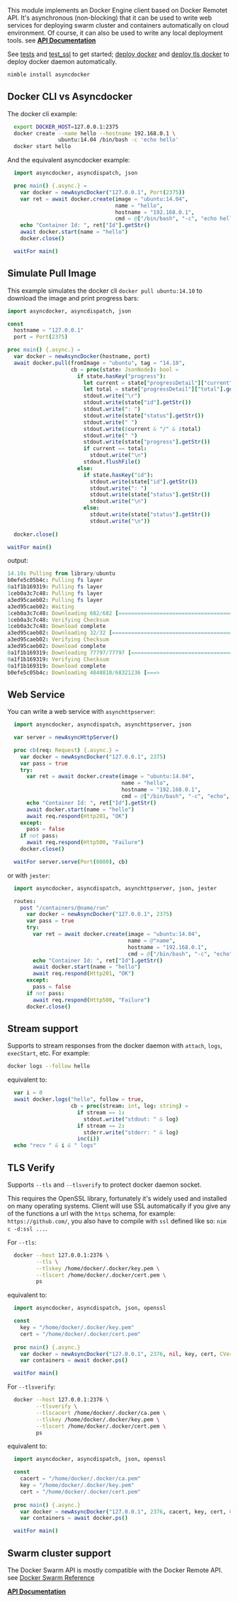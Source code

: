 This module implements an Docker Engine client based on Docker Remotet API. It's
asynchronous (non-blocking) that it can be used to write web services for deploying
swarm cluster and containers automatically on cloud environment. Of course, it
can also be used to write any local deployment tools. see [**API Documentation**](http://tulayang.github.io/asyncdocker.html)

See [tests](https://github.com/tulayang/asyncdocker/blob/master/tests/test.nim) and [test_ssl](https://github.com/tulayang/asyncdocker/blob/master/tests/test_ssl.nim) to get started; [deploy docker](https://github.com/tulayang/asyncdocker/blob/master/tests/deploy_nossl_docker.sh) and [deploy tls docker](https://github.com/tulayang/asyncdocker/blob/master/tests/deploy_ssl_docker.sh) to deploy docker daemon automatically.

```sh
nimble install asyncdocker
```

Docker CLI vs Asyncdocker 
-------------------------

The docker cli example:

```sh
  export DOCKER_HOST=127.0.0.1:2375
  docker create --name hello --hostname 192.168.0.1 \
                ubuntu:14.04 /bin/bash -c 'echo hello'
  docker start hello
```

And the equivalent asyncdocker example:

```nim
  import asyncdocker, asyncdispatch, json

  proc main() {.async.} = 
    var docker = newAsyncDocker("127.0.0.1", Port(2375))
    var ret = await docker.create(image = "ubuntu:14.04", 
                                  name = "hello",
                                  hostname = "192.168.0.1",
                                  cmd = @["/bin/bash", "-c", "echo hello"])
    echo "Container Id: ", ret["Id"].getStr()
    await docker.start(name = "hello")
    docker.close()

  waitFor main()
```

Simulate Pull Image
-------------------

This example simulates the docker cli ``docker pull ubuntu:14.10`` to download
the image and print progress bars:

```nim
import asyncdocker, asyncdispatch, json

const
  hostname = "127.0.0.1"
  port = Port(2375)

proc main() {.async.} =
  var docker = newAsyncDocker(hostname, port)
  await docker.pull(fromImage = "ubuntu", tag = "14.10",
                    cb = proc(state: JsonNode): bool = 
                      if state.hasKey("progress"):
                        let current = state["progressDetail"]["current"].getNum()
                        let total = state["progressDetail"]["total"].getNum()
                        stdout.write("\r")
                        stdout.write(state["id"].getStr())
                        stdout.write(": ")
                        stdout.write(state["status"].getStr())
                        stdout.write(" ")
                        stdout.write($current & "/" & $total)
                        stdout.write(" ")
                        stdout.write(state["progress"].getStr())
                        if current == total:
                          stdout.write("\n")
                        stdout.flushFile()
                      else:
                        if state.hasKey("id"):
                          stdout.write(state["id"].getStr())
                          stdout.write(": ")
                          stdout.write(state["status"].getStr())
                          stdout.write("\n")
                        else: 
                          stdout.write(state["status"].getStr())
                          stdout.write("\n"))
                      
  docker.close()

waitFor main()
```

output:

```nim
14.10: Pulling from library/ubuntu
b0efe5c05b4c: Pulling fs layer
0a1f1b169319: Pulling fs layer
1ceb0a3c7c48: Pulling fs layer
a3ed95caeb02: Pulling fs layer
a3ed95caeb02: Waiting
1ceb0a3c7c48: Downloading 682/682 [==================================================>]    682 B/682 B
1ceb0a3c7c48: Verifying Checksum
1ceb0a3c7c48: Download complete
a3ed95caeb02: Downloading 32/32 [==================================================>]     32 B/32 BB/77.8 kB
a3ed95caeb02: Verifying Checksum
a3ed95caeb02: Download complete
0a1f1b169319: Downloading 77797/77797 [==================================================>]  77.8 kB/77.8 kB
0a1f1b169319: Verifying Checksum
0a1f1b169319: Download complete
b0efe5c05b4c: Downloading 4848810/68321236 [===>                                               ] 4.849 MB/68.32 MB
```

Web Service
-----------

You can write a web service with ``asynchttpserver``:

```nim
  import asyncdocker, asyncdispatch, asynchttpserver, json

  var server = newAsyncHttpServer()

  proc cb(req: Request) {.async.} =
    var docker = newAsyncDocker("127.0.0.1", 2375)
    var pass = true
    try:
      var ret = await docker.create(image = "ubuntu:14.04", 
                                    name = "hello",
                                    hostname = "192.168.0.1",
                                    cmd = @["/bin/bash", "-c", "echo", "hello"])
      echo "Container Id: ", ret["Id"].getStr()
      await docker.start(name = "hello")
      await req.respond(Http201, "OK")
    except:
      pass = false
    if not pass:
      await req.respond(Http500, "Failure")
    docker.close()

  waitFor server.serve(Port(8080), cb)
```

or with ``jester``:

```nim
  import asyncdocker, asyncdispatch, asynchttpserver, json, jester

  routes:
    post "/containers/@name/run"
      var docker = newAsyncDocker("127.0.0.1", 2375)
      var pass = true
      try:
        var ret = await docker.create(image = "ubuntu:14.04", 
                                      name = @"name",
                                      hostname = "192.168.0.1",
                                      cmd = @["/bin/bash", "-c", "echo", "hello"])
        echo "Container Id: ", ret["Id"].getStr()
        await docker.start(name = "hello")
        await req.respond(Http201, "OK")
      except:
        pass = false
      if not pass:
        await req.respond(Http500, "Failure")
      docker.close()
```

Stream support
--------------

Supports to stream responses from the docker daemon with ``attach``, ``logs``, 
``execStart``, etc. For example:

```sh
docker logs --follow hello
```

equivalent to:

```nim
  var i = 0
  await docker.logs("hello", follow = true, 
                    cb = proc(stream: int, log: string) = 
                      if stream == 1:
                        stdout.write("stdout: " & log)
                      if stream == 2:
                        stderr.write("stderr: " & log)
                      inc(i))
  echo "recv " & i & " logs"
```

TLS Verify
----------

Supports `--tls` and `--tlsverify` to protect docker daemon socket. 

This requires the OpenSSL library, fortunately it's widely used and installed on 
many operating systems. Client will use SSL automatically if you give any of 
the functions a url with the ``https`` schema, for example: ``https://github.com/``,
you also have to compile with ``ssl`` defined like so: ``nim c -d:ssl ...``.   

For `--tls`: 

```sh
  docker --host 127.0.0.1:2376 \
         --tls \
         --tlskey /home/docker/.docker/key.pem \
         --tlscert /home/docker/.docker/cert.pem \
         ps
```

equivalent to: 

```nim
  import asyncdocker, asyncdispatch, json, openssl

  const
    key = "/home/docker/.docker/key.pem"
    cert = "/home/docker/.docker/cert.pem"
  
  proc main() {.async.}
    var docker = newAsyncDocker("127.0.0.1", 2376, nil, key, cert, CVerifyNone)
    var containers = await docker.ps()

  waitFor main()
```

For `--tlsverify`: 

```sh
  docker --host 127.0.0.1:2376 \
         --tlsverify \
         --tlscacert /home/docker/.docker/ca.pem \
         --tlskey /home/docker/.docker/key.pem \
         --tlscert /home/docker/.docker/cert.pem \
         ps   
```

equivalent to: 

```nim
  import asyncdocker, asyncdispatch, json, openssl

  const
    cacert = "/home/docker/.docker/ca.pem"
    key = "/home/docker/.docker/key.pem"
    cert = "/home/docker/.docker/cert.pem"
  
  proc main() {.async.}
    var docker = newAsyncDocker("127.0.0.1", 2376, cacert, key, cert, CVerifyPeer)
    var containers = await docker.ps()

  waitFor main()
```

Swarm cluster support
---------------------

The Docker Swarm API is mostly compatible with the Docker Remote API. see [Docker Swarm Reference](https://docs.docker.com/swarm/swarm-api/)

[**API Documentation**](http://tulayang.github.io/asyncdocker.html)
